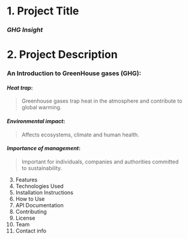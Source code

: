 # 1. Project Title 
### *GHG Insight*   
# 2. Project Description 
### An Introduction to GreenHouse gases (GHG):
#### *Heat trap*:  
>Greenhouse gases trap heat in the atmosphere and contribute to global warming.
#### *Environmental impact*: 
>Affects ecosystems, climate and human health.
#### *Importance of management*: 
>Important for individuals, companies and authorities committed to sustainability.

3. Features
4. Technologies Used
5. Installation Instructions
6. How to Use
7. API Documentation
8. Contributing
9. License
10. Team
11. Contact info
